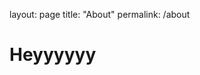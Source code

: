 layout: page
title: "About"
permalink: /about

<html>
  <body>
    <h1>
      Heyyyyyy
    </h1>
  </body>
  </html>
